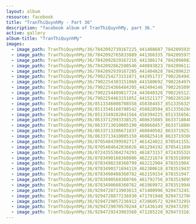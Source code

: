```yaml
---
layout: album
resource: facebook
title: "TranThiQuynhMy - Part 36"
description: "facebook album of TranThiQuynhMy, part 36."
active: gallery
album-title: "TranThiQuynhMy"
images:
  - image_path: TranThiQuynhMy/36/7842092739167225_441408687_7842095935833572_5895656645635971773_n.jpg
  - image_path: TranThiQuynhMy/36/7842092765833889_441366335_7842095975833568_8302384000000054157_n.jpg
  - image_path: TranThiQuynhMy/36/7842092829167216_441386174_7842096082500224_8421220610367216627_n.jpg
  - image_path: TranThiQuynhMy/36/7842092862500546_440893823_7842096112500221_5201221378722188163_n.jpg
  - image_path: TranThiQuynhMy/36/7842092939167205_441404828_7842096229166876_4154077676360945344_n.jpg
  - image_path: TranThiQuynhMy/36/7902254273151071_441951737_7902264943150004_985552252680819680_n.jpg
  - image_path: TranThiQuynhMy/36/7902254303151068_441580692_7902264976483334_7720612917942408255_n.jpg
  - image_path: TranThiQuynhMy/36/7902254366484395_442494146_7902265099816655_2239354738368533341_n.jpg
  - image_path: TranThiQuynhMy/36/7902254409817724_443840328_7902265123149986_8576829082673116201_n.jpg
  - image_path: TranThiQuynhMy/36/7902254463151052_441521177_7902265289816636_2460233463313415643_n.jpg
  - image_path: TranThiQuynhMy/36/8513346008708558_458384457_8513356325374193_6872364624258480516_n.jpg
  - image_path: TranThiQuynhMy/36/8513346168708542_458828504_8513356268707532_5400929916849280777_n.jpg
  - image_path: TranThiQuynhMy/36/8513349282041564_458394225_8513356562040836_7339089707690935_n.jpg
  - image_path: TranThiQuynhMy/36/8633712993338525_460635085_8633718840004607_6787571473428844425_n.jpg
  - image_path: TranThiQuynhMy/36/8633713010005190_460668457_8633718860004605_8693798052788185600_n.jpg
  - image_path: TranThiQuynhMy/36/8633713206671837_460840502_8633719253337899_2987796238983202558_n.jpg
  - image_path: TranThiQuynhMy/36/8633713410005150_460825410_8633719306671227_4839070939405162725_n.jpg
  - image_path: TranThiQuynhMy/36/8705404399502717_461424022_8705411552835335_8940891256186005864_n.jpg
  - image_path: TranThiQuynhMy/36/8705404642836026_461294192_8705411896168634_5035391584610129391_n.jpg
  - image_path: TranThiQuynhMy/36/8724355304274293_461873157_8724355320940958_778631411927111225_n.jpg
  - image_path: TranThiQuynhMy/36/8783490168360806_462231674_8783518998357923_1513502821129746271_n.jpg
  - image_path: TranThiQuynhMy/36/8783490238360799_462212904_8783519041691252_8106591057015946452_n.jpg
  - image_path: TranThiQuynhMy/36/8783490371694119_462300618_8783519435024546_4283400752674938467_n.jpg
  - image_path: TranThiQuynhMy/36/8783490408360782_462159154_8783519471691209_27032965922701470_n.jpg
  - image_path: TranThiQuynhMy/36/8783490568360766_461792756_8783519895024500_1045385066853807243_n.jpg
  - image_path: TranThiQuynhMy/36/8783490608360762_461969972_8783519948357828_6974393438764534663_n.jpg
  - image_path: TranThiQuynhMy/36/9294728713903613_471400996_9294732453903239_4094058931650458112_n.jpg
  - image_path: TranThiQuynhMy/36/9294728877236930_471791948_9294732700569881_2347333892111114970_n.jpg
  - image_path: TranThiQuynhMy/36/9294729057236912_472060572_9294732950569856_1374571194635698617_n.jpg
  - image_path: TranThiQuynhMy/36/9294729070570244_471436149_9294732957236522_6911287275096093420_n.jpg
  - image_path: TranThiQuynhMy/36/9294729243903560_471285228_9294733163903168_5055978669189082814_n.jpg
---
```

